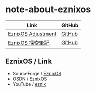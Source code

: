

# note-about-eznixos

| Link | GitHub |
| ---- | ------ |
| [EznixOS Adjustment](https://samwhelp.github.io/eznixos-adjustment/) | [GitHub](https://github.com/samwhelp/eznixos-adjustment) |
| [EznixOS 探索筆記](https://samwhelp.github.io/note-about-eznixos/) | [GitHub](https://github.com/samwhelp/note-about-eznixos) |


## EznixOS / Link

* SourceForge / [EznixOS](https://sourceforge.net/projects/eznixos/)
* OSDN / [EznixOS](https://osdn.net/projects/eznix-os/)
* YouTube / [eznix](https://www.youtube.com/c/eznix/videos)
